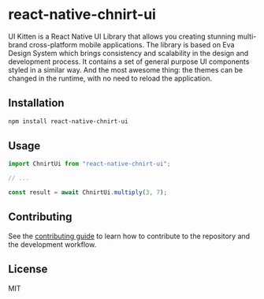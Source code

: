 # react-native-chnirt-ui

UI Kitten is a React Native UI Library that allows you creating stunning multi-brand cross-platform mobile applications. The library is based on Eva Design System which brings consistency and scalability in the design and development process. It contains a set of general purpose UI components styled in a similar way. And the most awesome thing: the themes can be changed in the runtime, with no need to reload the application.

## Installation

```sh
npm install react-native-chnirt-ui
```

## Usage

```js
import ChnirtUi from "react-native-chnirt-ui";

// ...

const result = await ChnirtUi.multiply(3, 7);
```

## Contributing

See the [contributing guide](CONTRIBUTING.md) to learn how to contribute to the repository and the development workflow.

## License

MIT
